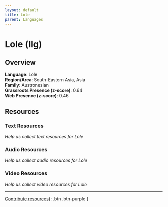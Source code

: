 ```yaml
---
layout: default
title: Lole
parent: Languages
---
```


# Lole (llg)

## Overview

**Language**: Lole  
**Region/Area**: South-Eastern Asia, Asia  
**Family**: Austronesian  
**Grassroots Presence (z-score)**: 0.64  
**Web Presence (z-score)**: 0.46  

## Resources

### Text Resources
*Help us collect text resources for Lole*

### Audio Resources
*Help us collect audio resources for Lole*

### Video Resources
*Help us collect video resources for Lole*

---

[Contribute resources](https://forms.office.com/e/1SfLJx3u1r){: .btn .btn-purple }
